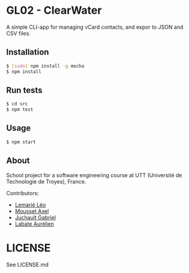 # GL02 - ClearWater
A simple CLI-app for managing vCard contacts, and expor to JSON and CSV files.

## Installation
```bash
$ [sudo] npm install -g mocha
$ npm install
```

## Run tests
```bash
$ cd src
$ npm test
```

## Usage
```bash
$ npm start
```

## About
School project for a software engineering course at UTT (Université de Technologie de Troyes), France.

Contributors:
-  [Lemarié Léo](https://github.com/leuks)
- [Mousset Axel](https://github.com/pymzor)
- [Juchault Gabriel](https://github.com/gjuchault)
- [Labate Aurélien](https://github.com/alabate)

# LICENSE
See LICENSE.md
